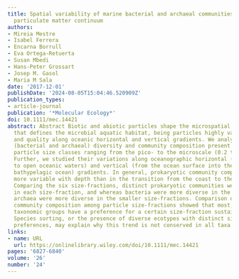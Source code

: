 ```yaml
---
title: Spatial variability of marine bacterial and archaeal communities along the
  particulate matter continuum
authors:
- Mireia Mestre
- Isabel Ferrera
- Encarna Borrull
- Eva Ortega-Retuerta
- Susan Mbedi
- Hans-Peter Grossart
- Josep M. Gasol
- Maria M Sala
date: '2017-12-01'
publishDate: '2024-08-05T15:04:46.520909Z'
publication_types:
- article-journal
publication: '*Molecular Ecology*'
doi: 10.1111/mec.14421
abstract: Abstract Biotic and abiotic particles shape the microspatial architecture
  that defines the microbial aquatic habitat, being particles highly variable in size
  and quality along oceanic horizontal and vertical gradients. We analysed the prokaryotic
  (bacterial and archaeal) diversity and community composition present in six distinct
  particle size classes ranging from the pico- to the microscale (0.2 to 200 μm).
  Further, we studied their variations along oceanographic horizontal (from the coast
  to open oceanic waters) and vertical (from the ocean surface into the meso- and
  bathypelagic ocean) gradients. In general, prokaryotic community composition was
  more variable with depth than in the transition from the coast to the open ocean.
  Comparing the six size-fractions, distinct prokaryotic communities were detected
  in each size-fraction, and whereas bacteria were more diverse in the larger size-fractions,
  archaea were more diverse in the smaller size-fractions. Comparison of prokaryotic
  community composition among particle size-fractions showed that most, but not all,
  taxonomic groups have a preference for a certain size-fraction sustained with depth.
  Species sorting, or the presence of diverse ecotypes with distinct size-fraction
  preferences, may explain why this trend is not conserved in all taxa.
links:
- name: URL
  url: https://onlinelibrary.wiley.com/doi/10.1111/mec.14421
pages: '6827-6840'
volume: '26'
number: '24'
---
```

